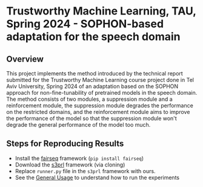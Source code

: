 # Trustworthy Machine Learning, TAU, Spring 2024 - SOPHON-based adaptation for the speech domain
## Overview
This project implements the method introduced by the technical report submitted for the Trustworthy Machine Learning course project done in Tel Aviv University, Spring 2024
of an adaptation based on the SOPHON approach for non-fine-tunability of pretrained models in the speech domain.
The method consists of two modules, a suppression module and a reinforcement module, the suppression module degrades the performance on the restricted domains,
and the reinforcement module aims to improve the performance of the model so that the suppression module won't degrade the general performance of the model too much.

## Steps for Reproducing Results
* Install the [fairseq]( https://github.com/facebookresearch/fairseq ) framework (`pip install fairseq`)
* Download the [s3prl]( https://github.com/s3prl/s3prl/tree/main/s3prl/downstream ) framework (via cloning)
* Replace `runner.py` file in the `s3prl` framework with ours.
* See the [General Usage](https://github.com/s3prl/s3prl/tree/main/s3prl/downstream#general-usage) to understand how to run the experiments
